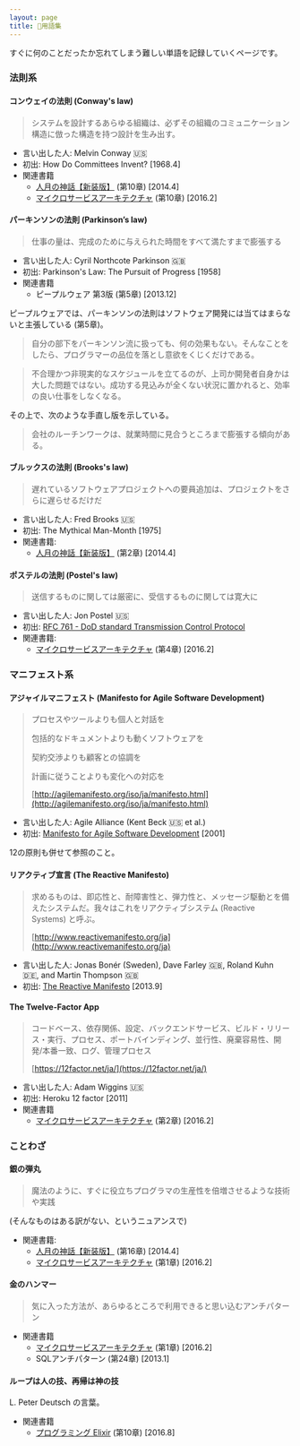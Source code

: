 ```yaml
---
layout: page
title: 📝用語集
---
```


すぐに何のことだったか忘れてしまう難しい単語を記録していくページです。

### 法則系

#### コンウェイの法則 (Conway's law)

> システムを設計するあらゆる組織は、必ずその組織のコミュニケーション構造に倣った構造を持つ設計を生み出す。

* 言い出した人: Melvin Conway :us: 
* 初出: How Do Committees Invent? [1968.4]
* 関連書籍
  * [人月の神話【新装版】](/workshop/11-manmonth) (第10章) [2014.4]
  * [マイクロサービスアーキテクチャ](/workshop/8-microservices) (第10章) [2016.2]

#### パーキンソンの法則 (Parkinson’s law)

> 仕事の量は、完成のために与えられた時間をすべて満たすまで膨張する

* 言い出した人: Cyril Northcote Parkinson :gb: 
* 初出: Parkinson's Law: The Pursuit of Progress [1958]
* 関連書籍
  * ピープルウェア 第3版 (第5章) [2013.12]

ピープルウェアでは、パーキンソンの法則はソフトウェア開発には当てはまらないと主張している (第5章)。

> 自分の部下をパーキンソン流に扱っても、何の効果もない。そんなことをしたら、プログラマーの品位を落とし意欲をくじくだけである。


> 不合理かつ非現実的なスケジュールを立てるのが、上司か開発者自身かは大した問題ではない。成功する見込みが全くない状況に置かれると、効率の良い仕事をしなくなる。

その上で、次のような手直し版を示している。

> 会社のルーチンワークは、就業時間に見合うところまで膨張する傾向がある。

#### ブルックスの法則 (Brooks's law)

> 遅れているソフトウェアプロジェクトへの要員追加は、プロジェクトをさらに遅らせるだけだ

* 言い出した人: Fred Brooks :us: 
* 初出: The Mythical Man-Month [1975]
* 関連書籍:
  * [人月の神話【新装版】](/workshop/11-manmonth) (第2章) [2014.4]

#### ポステルの法則 (Postel's law)

> 送信するものに関しては厳密に、受信するものに関しては寛大に

* 言い出した人: Jon Postel :us:
* 初出: [RFC 761 - DoD standard Transmission Control Protocol](https://tools.ietf.org/html/rfc761)
* 関連書籍:
  * [マイクロサービスアーキテクチャ](/workshop/8-microservices) (第4章) [2016.2]

### マニフェスト系

#### アジャイルマニフェスト (Manifesto for Agile Software Development)

> プロセスやツールよりも個人と対話を
>
> 包括的なドキュメントよりも動くソフトウェアを
>
> 契約交渉よりも顧客との協調を
>
> 計画に従うことよりも変化への対応を
>
> [http://agilemanifesto.org/iso/ja/manifesto.html](http://agilemanifesto.org/iso/ja/manifesto.html)

* 言い出した人: Agile Alliance (Kent Beck :us: et al.)
* 初出: [Manifesto for Agile Software Development](http://agilemanifesto.org/) [2001]

12の原則も併せて参照のこと。

#### リアクティブ宣言 (The Reactive Manifesto)

> 求めるものは、即応性と、耐障害性と、弾力性と、メッセージ駆動とを備えたシステムだ。我々はこれをリアクティブシステム (Reactive Systems) と呼ぶ。
>
> [http://www.reactivemanifesto.org/ja](http://www.reactivemanifesto.org/ja)

* 言い出した人: Jonas Bonér (Sweden), Dave Farley :gb:, Roland Kuhn :de:, and Martin Thompson :gb:
* 初出: [The Reactive Manifesto](http://www.reactivemanifesto.org/) [2013.9]

#### The Twelve-Factor App

> コードベース、依存関係、設定、バックエンドサービス、ビルド・リリース・実行、プロセス、ポートバインディング、並行性、廃棄容易性、開発/本番一致、ログ、管理プロセス
>
> [https://12factor.net/ja/](https://12factor.net/ja/)

* 言い出した人: Adam Wiggins :us:
* 初出: Heroku 12 factor [2011]
* 関連書籍
  * [マイクロサービスアーキテクチャ](/workshop/8-microservices) (第2章) [2016.2]

### ことわざ

#### 銀の弾丸

> 魔法のように、すぐに役立ちプログラマの生産性を倍増させるような技術や実践

(そんなものはある訳がない、というニュアンスで)

* 関連書籍:
  * [人月の神話【新装版】](/workshop/11-manmonth) (第16章) [2014.4]
  * [マイクロサービスアーキテクチャ](/workshop/8-microservices) (第1章) [2016.2]

#### 金のハンマー

> 気に入った方法が、あらゆるところで利用できると思い込むアンチパターン

* 関連書籍
  * [マイクロサービスアーキテクチャ](/workshop/8-microservices) (第1章) [2016.2]
  * SQLアンチパターン (第24章) [2013.1]

#### ループは人の技、再帰は神の技

L. Peter Deutsch の言葉。

* 関連書籍
  * [プログラミング Elixir](/workshop/10-elixir) (第10章) [2016.8]
